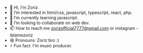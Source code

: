 - 👋 Hi, I’m Zoriz.
- 👀 I’m interested in html/css, javascript, typescript, react, php.
- 🌱 I’m currently learning javascript.
- 💞️ I’m looking to collaborate on web dev.
- 📫 How to reach me zorizofficial7777@gmail.com or instagram - iblamezoriz
- 😄 Pronouns: Zoriz bro :)
- ⚡ Fun fact: I'm music producer.

<!---
zoriz999/zoriz999 is a ✨ special ✨ repository because its `README.md` (this file) appears on your GitHub profile.
You can click the Preview link to take a look at your changes.
--->
